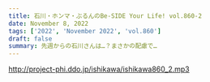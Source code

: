 ```yaml
---
title: 石川・ホンマ・ぶるんのBe-SIDE Your Life! vol.860-2
date: November 8, 2022
tags: ['2022', 'November 2022', 'vol.860']
draft: false
summary: 先週からの石川さんは…？まさかの配慮で…
---
```


http://project-phi.ddo.jp/ishikawa/ishikawa860_2.mp3